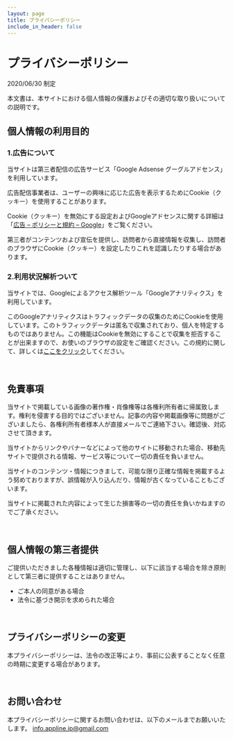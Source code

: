 ```yaml
---
layout: page
title: プライバシーポリシー
include_in_header: false
---
```

# プライバシーポリシー

2020/06/30 制定

本文書は、本サイトにおける個人情報の保護およびその適切な取り扱いについての説明です。


## 個人情報の利用目的

### 1.広告について

当サイトは第三者配信の広告サービス「Google Adsense グーグルアドセンス」を利用しています。
        
広告配信事業者は、ユーザーの興味に応じた広告を表示するためにCookie（クッキー）を使用することがあります。

Cookie（クッキー）を無効にする設定およびGoogleアドセンスに関する詳細は「[広告 – ポリシーと規約 – Google](https://www.google.co.jp/policies/technologies/ads/)」をご覧ください。

第三者がコンテンツおよび宣伝を提供し、訪問者から直接情報を収集し、訪問者のブラウザにCookie（クッキー）を設定したりこれを認識したりする場合があります。

### 2.利用状況解析ついて

当サイトでは、Googleによるアクセス解析ツール「Googleアナリティクス」を利用しています。

このGoogleアナリティクスはトラフィックデータの収集のためにCookieを使用しています。このトラフィックデータは匿名で収集されており、個人を特定するものではありません。この機能はCookieを無効にすることで収集を拒否することが出来ますので、お使いのブラウザの設定をご確認ください。この規約に関して、詳しくは[ここをクリック](https://www.google.com/analytics/terms/jp.html)してください。

<br>

## 免責事項

当サイトで掲載している画像の著作権・肖像権等は各権利所有者に帰属致します。権利を侵害する目的ではございません。記事の内容や掲載画像等に問題がございましたら、各権利所有者様本人が直接メールでご連絡下さい。確認後、対応させて頂きます。

当サイトからリンクやバナーなどによって他のサイトに移動された場合、移動先サイトで提供される情報、サービス等について一切の責任を負いません。

当サイトのコンテンツ・情報につきまして、可能な限り正確な情報を掲載するよう努めておりますが、誤情報が入り込んだり、情報が古くなっていることもございます。

当サイトに掲載された内容によって生じた損害等の一切の責任を負いかねますのでご了承ください。

<br>

## 個人情報の第三者提供

ご提供いただきました各種情報は適切に管理し、以下に該当する場合を除き原則として第三者に提供することはありません。
 - ご本人の同意がある場合
 - 法令に基づき開示を求められた場合

<br>

## プライバシーポリシーの変更

本プライバシーポリシーは、法令の改正等により、事前に公表することなく任意の時期に変更する場合があります。

<br>

## お問い合わせ

本プライバシーポリシーに関するお問い合わせは、以下のメールまでお願いいたします。
info.appline.jp@gmail.com

